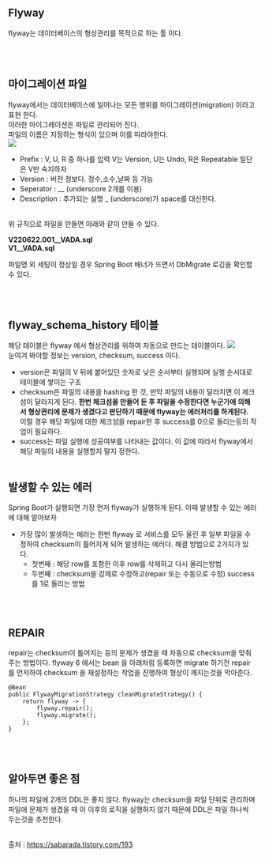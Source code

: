 ## Flyway
flyway는 데이터베이스의 형상관리를 목적으로 하는 툴 이다.

<br><br>
## 마이그레이션 파일
flyway에서는 데이터베이스에 일어나는 모든 행위를 마이그레이션(migration) 이라고 표현 한다.  
이러한 마이그레이션은 파일로 관리되어 진다.  
파일의 이름은 지정하는 형식이 있으며 이를 따라야한다.  
![](https://img1.daumcdn.net/thumb/R1280x0/?scode=mtistory2&fname=https%3A%2F%2Fblog.kakaocdn.net%2Fdn%2FcqvO9u%2FbtrfgYIhw2u%2FkKyRbZFhXrOt1T1YYuCgS0%2Fimg.png)  
- Prefix : V, U, R 중 하나를 입력 V는 Version, U는 Undo, R은 Repeatable 일단은 V만 숙지하자
- Version : 버전 정보다. 정수,소수,날짜 등 가능
- Seperator : __ (underscore 2개를 이용)
- Description : 추가되는 설명 _ (underscore)가 space를 대신한다.
<br>
위 규칙으로 파일을 만들면 아래와 같이 만들 수 있다.

__V220622.001__VADA.sql__  
__V1__VADA.sql__  

파일명 외 세팅이 정상일 경우 Spring Boot 배너가 뜨면서 DbMigrate 로깅을 확인할 수 있다.

<br><br>
## flyway_schema_history 테이블
해당 테이블은 flyway 에서 형상관리를 위하여 자동으로 만드는 테이블이다.
![](https://img1.daumcdn.net/thumb/R1280x0/?scode=mtistory2&fname=https%3A%2F%2Fblog.kakaocdn.net%2Fdn%2FpDNJE%2FbtrfjWIKdHQ%2FKdEEAaW34kBzC3o62onmFk%2Fimg.png)  
눈여겨 봐야할 정보는 version, checksum, success 이다.
- version은 파일의 V 뒤에 붙어있던 숫자로 낮은 순서부터 실행되며 실행 순서대로 테이블에 쌓이는 구조
- checksum은 파일의 내용을 hashing 한 것, 만약 파일의 내용이 달라지면 이 체크섬이 달라지게 된다. __한번 체크섬을 만들어 둔 후 파일을 수정한다면 누군가에 의해서 형상관리에 문제가 생겼다고 판단하기 때문에 flyway는 에러처리를 하게된다.__ 이럴 경우 해당 파일에 대한 체크섬을 repair한 후 success를 0으로 돌리는등의 작업이 필요하다.
- success는 파일 실행에 성공여부를 나타내는 값이다. 이 값에 따라서 flyway에서 해당 파일의 내용을 실행할지 말지 정한다.
<br><br>
## 발생할 수 있는 에러
Spring Boot가 실행되면 가장 먼저 flyway가 실행하게 된다. 이때 발생할 수 있는 에러에 대해 알아보자
- 가장 많이 발생하는 에러는 한번 flyway 로 서비스를 모두 올린 후 일부 파일을 수정하여 checksum이 틀어지게 되어 발생하는 에러다. 해결 방법으로 2가지가 있다.
  - 첫번째 : 해당 row를 포함한 이후 row를 삭제하고 다시 올리는방법
  - 두번째 : checksum을 강제로 수정하고(repair 또는 수동으로 수정) success를 1로 돌리는 방법

<br><br>
## REPAIR
repair는 checksum이 틀어지는 등의 문제가 생겼을 때 자동으로 checksum을 맞춰주는 방법이다.
flyway 6 에서는 bean 을 아래처럼 등록하면 migrate 하기전 repair를 먼저하여 checksum 을 재설정하는 작업을 진행하여 형상이 깨지는것을 막아준다.
```
@Bean
public FlywayMigrationStrategy cleanMigrateStrategy() {
    return flyway -> {
        flyway.repair();
        flyway.migrate();
    };
}
```

<br><br>
## 알아두면 좋은 점
하나의 파일에 2개의 DDL은 좋지 않다. flyway는 checksum을 파일 단위로 관리하며 파일에 문제가 생겼을 때 이 이후의 로직을 실행하지 않기 때문에 DDL은 파일 하나씩 두는것을 추천한다.
<br><br>

출처 : https://sabarada.tistory.com/193
